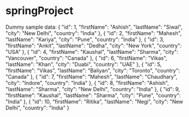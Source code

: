 # springProject
Dummy sample data:
{
        "id": 1,
        "firstName": "Ashish",
        "lastName": "Siwal",
        "city": "New Delhi",
        "country": "India"
    },
    {
        "id": 2,
        "firstName": "Mahesh",
        "lastName": "Kariya",
        "city": "Pune",
        "country": "India"
    },
    {
        "id": 3,
        "firstName": "Ankit",
        "lastName": "Dedha",
        "city": "New York",
        "country": "USA"
    },
    {
        "id": 4,
        "firstName": "Kaushal",
        "lastName": "Sharma",
        "city": "Vancouver",
        "country": "Canada"
    },
    {
        "id": 6,
        "firstName": "Vikas",
        "lastName": "Khan",
        "city": "Duabi",
        "country": "UAE"
    },
    {
        "id": 5,
        "firstName": "Vikas",
        "lastName": "Baliyan",
        "city": "Toronto",
        "country": "Canada"
    },
    {
        "id": 7,
        "firstName": "Mahesh",
        "lastName": "Chaudhary",
        "city": "Indore",
        "country": "India"
    },
    {
        "id": 8,
        "firstName": "Ashish",
        "lastName": "Sharma",
        "city": "New Delhi",
        "country": "India"
    },
    {
        "id": 9,
        "firstName": "Kaushal",
        "lastName": "Sharma",
        "city": "Pune",
        "country": "India"
    },
    {
        "id": 10,
        "firstName": "Ritika",
        "lastName": "Negi",
        "city": "New Delhi",
        "country": "India"
    }
